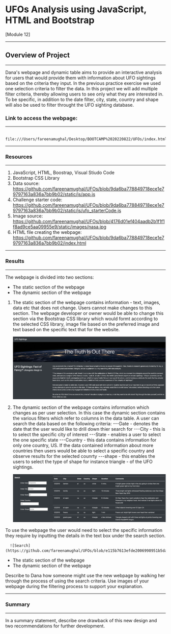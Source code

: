 
# UFOs Analysis using JavaScript, HTML and Bootstrap 
[Module 12]
___

## Overview of Project 
___

Dana's webpage and dynamic table aims to provide an interactive analysis for users that would provide them with information about UFO sightings based on the criteria they input. In the previous practice exercise we used one selection criteria to filter the data. In this project we will add multiple filter criteria, thereby allowing users to see only what they are interested in. To be specific, in addition to the date filter, city, state, country and shape will also be used to filter throught the UFO sighting database.


### Link to access the webpage: 
---

        file:///Users/fareenamughal/Desktop/BOOTCAMP%2020220822/UFOs/index.html

___

### Resources 
___

  1. JavaScript, HTML, Boostrap, Visual Stiudo Code
  2. Bootstrap CSS Library
  3. Data source: https://github.com/fareenamughal/UFOs/blob/9da6ba778849718ece1e79797163a836a7bb9b02/static/js/app.js    
  4. Challenge starter code: https://github.com/fareenamughal/UFOs/blob/9da6ba778849718ece1e79797163a836a7bb9b02/static/js/ufo_starterCode.js
  5. Image source: https://github.com/fareenamughal/UFOs/blob/4176d01ef404aadb2b1f1f1f8ad9ce5aa09955e9/static/images/nasa.jpg
  6. HTML file creating the webpage: https://github.com/fareenamughal/UFOs/blob/9da6ba778849718ece1e79797163a836a7bb9b02/index.html

___

### Results
___


The webpage is divided into two sections:
  - The static section of the webpage
  - The dynamic section of the webpage

  1. The static section of the webpage contains information - text, images, data etc that does not change. 
Users cannot make changes to this section. The webpage developer or owner would be able to change this section via the Bootstrap CSS library which would formt according to the selected CSS library, image file based on the preferred image and text based on the specific text that for the website.
  
      ![Static](https://github.com/fareenamughal/UFOs/blob/main/static/images/Static%20section%20of%20webpage.png)
  
  2. The dynamic section of the webpage contains information which changes as per user selection. 
  In this case the dynamic section contains the various filters which refer to columns in the data table. A user can search the data based on the following criteria:
  ---Date - denotes the date that the user would like to drill down thier search for
  ---City - this is to select the specific city of interest
  ---State - enables a user to select the one specific state
  ---Country - this data contains information for only one country, US. If the data contained information about more countries then users would be able to select a specific country and observe results for the selected counrty 
  ---shape - this enables the users to select the type of shape for instance triangle - of the UFO sightings.
      
      ![Dynamic](https://github.com/fareenamughal/UFOs/blob/main/static/images/Dynamic%20section%20of%20the%20webpage.png)

To use the webpage the user would need to select the specific information they require by inputting the details in the text box under the search section.

      ![Search](https://github.com/fareenamughal/UFOs/blob/e115b7613efde2006998951b5dadeede41e3c32a/static/images/Search%20tab.png)
  - The static section of the webpage
  - The dynamic section of the webpage


Describe to Dana how someone might use the new webpage by walking her through the process of using the search criteria. Use images of your webpage during the filtering process to support your explanation.



___

### Summary
___

In a summary statement, describe one drawback of this new design and two recommendations for further development.

